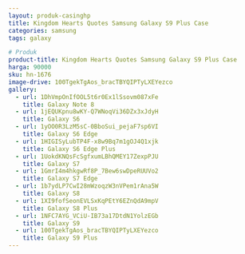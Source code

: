 ```yaml
---
layout: produk-casinghp
title: Kingdom Hearts Quotes Samsung Galaxy S9 Plus Case
categories: samsung
tags: galaxy

# Produk
product-title: Kingdom Hearts Quotes Samsung Galaxy S9 Plus Case
harga: 90000
sku: hn-1676
image-drive: 100TgekTgAos_bracTBYQIPTyLXEYezco
gallery:
  - url: 1DhVmpOnIfOOL5t6r0Ex1lSsovm087xFe
    title: Galaxy Note 8
  - url: 1jEQUKpnu8wKY-Q7WNoqVi36DZx3xJdyH
    title: Galaxy S6
  - url: 1yOO0R3LzM5sC-0BboSui_pejaF7sp6VI
    title: Galaxy S6 Edge
  - url: 1HIGISyLubTP4F-x8w9Bq7m1gOJ4Q1xjk
    title: Galaxy S6 Edge Plus
  - url: 1UokdKNQsFcSgfxumLBhQMEY17ZexpPJU
    title: Galaxy S7
  - url: 1GmrI4m4hkgwRf8P_7Bew6swDpeRUUVo2
    title: Galaxy S7 Edge
  - url: 1b7ydLP7CwI28mWzoqzW3nVPem1rAna5W
    title: Galaxy S8
  - url: 1XI9fofSeonEVLSxKqPEtY6EZnQdA9mpV
    title: Galaxy S8 Plus
  - url: 1NFC7AYG_VCiU-IB73a17DtdN1YolzEGb
    title: Galaxy S9
  - url: 100TgekTgAos_bracTBYQIPTyLXEYezco
    title: Galaxy S9 Plus
---
```

